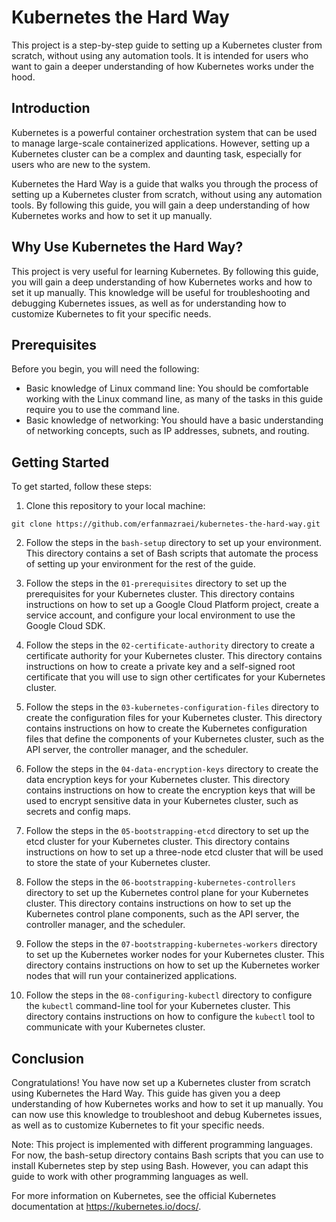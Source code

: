 
# Kubernetes the Hard Way

This project is a step-by-step guide to setting up a Kubernetes cluster from scratch, without using any automation tools. It is intended for users who want to gain a deeper understanding of how Kubernetes works under the hood.

## Introduction

Kubernetes is a powerful container orchestration system that can be used to manage large-scale containerized applications. However, setting up a Kubernetes cluster can be a complex and daunting task, especially for users who are new to the system.

Kubernetes the Hard Way is a guide that walks you through the process of setting up a Kubernetes cluster from scratch, without using any automation tools. By following this guide, you will gain a deep understanding of how Kubernetes works and how to set it up manually.

##  Why Use Kubernetes the Hard Way?

This project is very useful for learning Kubernetes. By following this guide, you will gain a deep understanding of how Kubernetes works and how to set it up manually. This knowledge will be useful for troubleshooting and debugging Kubernetes issues, as well as for understanding how to customize Kubernetes to fit your specific needs.

## Prerequisites

Before you begin, you will need the following:

- Basic knowledge of Linux command line: You should be comfortable working with the Linux command line, as many of the tasks in this guide require you to use the command line.
- Basic knowledge of networking: You should have a basic understanding of networking concepts, such as IP addresses, subnets, and routing.

## Getting Started

To get started, follow these steps:

1. Clone this repository to your local machine:

```
git clone https://github.com/erfanmazraei/kubernetes-the-hard-way.git
```

2. Follow the steps in the `bash-setup` directory to set up your environment. This directory contains a set of Bash scripts that automate the process of setting up your environment for the rest of the guide.

3. Follow the steps in the `01-prerequisites` directory to set up the prerequisites for your Kubernetes cluster. This directory contains instructions on how to set up a Google Cloud Platform project, create a service account, and configure your local environment to use the Google Cloud SDK.

4. Follow the steps in the `02-certificate-authority` directory to create a certificate authority for your Kubernetes cluster. This directory contains instructions on how to create a private key and a self-signed root certificate that you will use to sign other certificates for your Kubernetes cluster.

5. Follow the steps in the `03-kubernetes-configuration-files` directory to create the configuration files for your Kubernetes cluster. This directory contains instructions on how to create the Kubernetes configuration files that define the components of your Kubernetes cluster, such as the API server, the controller manager, and the scheduler.

6. Follow the steps in the `04-data-encryption-keys` directory to create the data encryption keys for your Kubernetes cluster. This directory contains instructions on how to create the encryption keys that will be used to encrypt sensitive data in your Kubernetes cluster, such as secrets and config maps.

7. Follow the steps in the `05-bootstrapping-etcd` directory to set up the etcd cluster for your Kubernetes cluster. This directory contains instructions on how to set up a three-node etcd cluster that will be used to store the state of your Kubernetes cluster.

8. Follow the steps in the `06-bootstrapping-kubernetes-controllers` directory to set up the Kubernetes control plane for your Kubernetes cluster. This directory contains instructions on how to set up the Kubernetes control plane components, such as the API server, the controller manager, and the scheduler.

9. Follow the steps in the `07-bootstrapping-kubernetes-workers` directory to set up the Kubernetes worker nodes for your Kubernetes cluster. This directory contains instructions on how to set up the Kubernetes worker nodes that will run your containerized applications.

10. Follow the steps in the `08-configuring-kubectl` directory to configure the `kubectl` command-line tool for your Kubernetes cluster. This directory contains instructions on how to configure the `kubectl` tool to communicate with your Kubernetes cluster.

## Conclusion

Congratulations! You have now set up a Kubernetes cluster from scratch using Kubernetes the Hard Way. This guide has given you a deep understanding of how Kubernetes works and how to set it up manually. You can now use this knowledge to troubleshoot and debug Kubernetes issues, as well as to customize Kubernetes to fit your specific needs.

Note: This project is implemented with different programming languages. For now, the bash-setup directory contains Bash scripts that you can use to install Kubernetes step by step using Bash. However, you can adapt this guide to work with other programming languages as well.

For more information on Kubernetes, see the official Kubernetes documentation at https://kubernetes.io/docs/.
